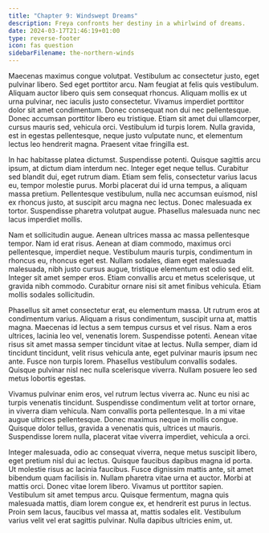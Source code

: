 ```yaml
---
title: "Chapter 9: Windswept Dreams"
description: Freya confronts her destiny in a whirlwind of dreams.
date: 2024-03-17T21:46:19+01:00
type: reverse-footer
icon: fas question
sidebarFilename: the-northern-winds
---
```

Maecenas maximus congue volutpat. Vestibulum ac consectetur justo, eget pulvinar libero. Sed eget porttitor arcu. Nam feugiat at felis quis vestibulum. Aliquam auctor libero quis sem consequat rhoncus. Aliquam mollis ex ut urna pulvinar, nec iaculis justo consectetur. Vivamus imperdiet porttitor dolor sit amet condimentum. Donec consequat non dui nec pellentesque. Donec accumsan porttitor libero eu tristique. Etiam sit amet dui ullamcorper, cursus mauris sed, vehicula orci. Vestibulum id turpis lorem. Nulla gravida, est in egestas pellentesque, neque justo vulputate nunc, et elementum lectus leo hendrerit magna. Praesent vitae fringilla est.

In hac habitasse platea dictumst. Suspendisse potenti. Quisque sagittis arcu ipsum, at dictum diam interdum nec. Integer eget neque tellus. Curabitur sed blandit dui, eget rutrum diam. Etiam sem felis, consectetur varius lacus eu, tempor molestie purus. Morbi placerat dui id urna tempus, a aliquam massa pretium. Pellentesque vestibulum, nulla nec accumsan euismod, nisl ex rhoncus justo, at suscipit arcu magna nec lectus. Donec malesuada ex tortor. Suspendisse pharetra volutpat augue. Phasellus malesuada nunc nec lacus imperdiet mollis.

Nam et sollicitudin augue. Aenean ultrices massa ac massa pellentesque tempor. Nam id erat risus. Aenean at diam commodo, maximus orci pellentesque, imperdiet neque. Vestibulum mauris turpis, condimentum in rhoncus eu, rhoncus eget est. Nullam sodales, diam eget malesuada malesuada, nibh justo cursus augue, tristique elementum est odio sed elit. Integer sit amet semper eros. Etiam convallis arcu et metus scelerisque, ut gravida nibh commodo. Curabitur ornare nisi sit amet finibus vehicula. Etiam mollis sodales sollicitudin.

Phasellus sit amet consectetur erat, eu elementum massa. Ut rutrum eros at condimentum varius. Aliquam a risus condimentum, suscipit urna at, mattis magna. Maecenas id lectus a sem tempus cursus et vel risus. Nam a eros ultrices, lacinia leo vel, venenatis lorem. Suspendisse potenti. Aenean vitae risus sit amet massa semper tincidunt vitae at lectus. Nulla semper, diam id tincidunt tincidunt, velit risus vehicula ante, eget pulvinar mauris ipsum nec ante. Fusce non turpis lorem. Phasellus vestibulum convallis sodales. Quisque pulvinar nisl nec nulla scelerisque viverra. Nullam posuere leo sed metus lobortis egestas.

Vivamus pulvinar enim eros, vel rutrum lectus viverra ac. Nunc eu nisi ac turpis venenatis tincidunt. Suspendisse condimentum velit at tortor ornare, in viverra diam vehicula. Nam convallis porta pellentesque. In a mi vitae augue ultrices pellentesque. Donec maximus neque in mollis congue. Quisque dolor tellus, gravida a venenatis quis, ultrices ut mauris. Suspendisse lorem nulla, placerat vitae viverra imperdiet, vehicula a orci.

Integer malesuada, odio ac consequat viverra, neque metus suscipit libero, eget pretium nisl dui ac lectus. Quisque faucibus dapibus magna id porta. Ut molestie risus ac lacinia faucibus. Fusce dignissim mattis ante, sit amet bibendum quam facilisis in. Nullam pharetra vitae urna et auctor. Morbi at mattis orci. Donec vitae lorem libero. Vivamus ut porttitor sapien. Vestibulum sit amet tempus arcu. Quisque fermentum, magna quis malesuada mattis, diam lorem congue ex, et hendrerit est purus in lectus. Proin sem lacus, faucibus vel massa at, mattis sodales elit. Vestibulum varius velit vel erat sagittis pulvinar. Nulla dapibus ultricies enim, ut.